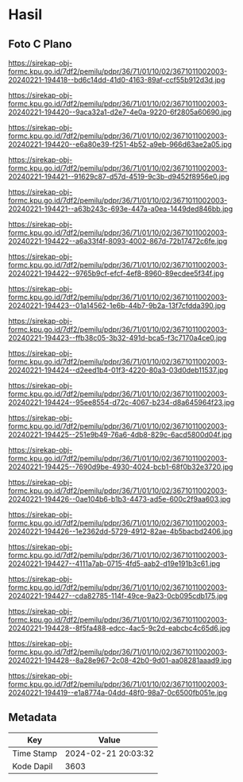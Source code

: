 # Hasil

## Foto C Plano

https://sirekap-obj-formc.kpu.go.id/7df2/pemilu/pdpr/36/71/01/10/02/3671011002003-20240221-194418--bd6c14dd-41d0-4163-89af-ccf55b912d3d.jpg

https://sirekap-obj-formc.kpu.go.id/7df2/pemilu/pdpr/36/71/01/10/02/3671011002003-20240221-194420--9aca32a1-d2e7-4e0a-9220-6f2805a60690.jpg

https://sirekap-obj-formc.kpu.go.id/7df2/pemilu/pdpr/36/71/01/10/02/3671011002003-20240221-194420--e6a80e39-f251-4b52-a9eb-966d63ae2a05.jpg

https://sirekap-obj-formc.kpu.go.id/7df2/pemilu/pdpr/36/71/01/10/02/3671011002003-20240221-194421--91629c87-d57d-4519-9c3b-d9452f8956e0.jpg

https://sirekap-obj-formc.kpu.go.id/7df2/pemilu/pdpr/36/71/01/10/02/3671011002003-20240221-194421--a63b243c-693e-447a-a0ea-1449ded846bb.jpg

https://sirekap-obj-formc.kpu.go.id/7df2/pemilu/pdpr/36/71/01/10/02/3671011002003-20240221-194422--a6a33f4f-8093-4002-867d-72b17472c6fe.jpg

https://sirekap-obj-formc.kpu.go.id/7df2/pemilu/pdpr/36/71/01/10/02/3671011002003-20240221-194422--9765b9cf-efcf-4ef8-8960-89ecdee5f34f.jpg

https://sirekap-obj-formc.kpu.go.id/7df2/pemilu/pdpr/36/71/01/10/02/3671011002003-20240221-194423--01a14562-1e6b-44b7-9b2a-13f7cfdda390.jpg

https://sirekap-obj-formc.kpu.go.id/7df2/pemilu/pdpr/36/71/01/10/02/3671011002003-20240221-194423--ffb38c05-3b32-491d-bca5-f3c7170a4ce0.jpg

https://sirekap-obj-formc.kpu.go.id/7df2/pemilu/pdpr/36/71/01/10/02/3671011002003-20240221-194424--d2eed1b4-01f3-4220-80a3-03d0deb11537.jpg

https://sirekap-obj-formc.kpu.go.id/7df2/pemilu/pdpr/36/71/01/10/02/3671011002003-20240221-194424--95ee8554-d72c-4067-b234-d8a645964f23.jpg

https://sirekap-obj-formc.kpu.go.id/7df2/pemilu/pdpr/36/71/01/10/02/3671011002003-20240221-194425--251e9b49-76a6-4db8-829c-6acd5800d04f.jpg

https://sirekap-obj-formc.kpu.go.id/7df2/pemilu/pdpr/36/71/01/10/02/3671011002003-20240221-194425--7690d9be-4930-4024-bcb1-68f0b32e3720.jpg

https://sirekap-obj-formc.kpu.go.id/7df2/pemilu/pdpr/36/71/01/10/02/3671011002003-20240221-194426--0ae104b6-b1b3-4473-ad5e-600c2f9aa603.jpg

https://sirekap-obj-formc.kpu.go.id/7df2/pemilu/pdpr/36/71/01/10/02/3671011002003-20240221-194426--1e2362dd-5729-4912-82ae-4b5bacbd2406.jpg

https://sirekap-obj-formc.kpu.go.id/7df2/pemilu/pdpr/36/71/01/10/02/3671011002003-20240221-194427--4111a7ab-0715-4fd5-aab2-d19e191b3c61.jpg

https://sirekap-obj-formc.kpu.go.id/7df2/pemilu/pdpr/36/71/01/10/02/3671011002003-20240221-194427--cda82785-114f-49ce-9a23-0cb095cdb175.jpg

https://sirekap-obj-formc.kpu.go.id/7df2/pemilu/pdpr/36/71/01/10/02/3671011002003-20240221-194428--8f5fa488-edcc-4ac5-9c2d-eabcbc4c65d6.jpg

https://sirekap-obj-formc.kpu.go.id/7df2/pemilu/pdpr/36/71/01/10/02/3671011002003-20240221-194428--8a28e967-2c08-42b0-9d01-aa08281aaad9.jpg

https://sirekap-obj-formc.kpu.go.id/7df2/pemilu/pdpr/36/71/01/10/02/3671011002003-20240221-194419--e1a8774a-04dd-48f0-98a7-0c6500fb051e.jpg


## Metadata

| Key        | Value               |
| ---------- | ------------------- |
| Time Stamp | 2024-02-21 20:03:32 |
| Kode Dapil | 3603                |



